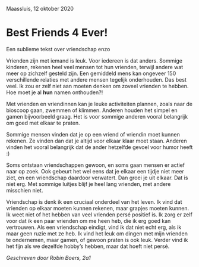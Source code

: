Maassluis, 12 oktober 2020

# Best Friends 4 Ever!
Een sublieme tekst over vriendschap enzo

Vrienden zijn met iemand is leuk. Voor iedereen is dat anders. Sommige kinderen, rekenen heel veel mensen tot hun vrienden, terwijl andere wat meer op zichzelf gesteld zijn. Een gemiddeld mens kan ongeveer 150 verschillende relaties met andere mensen tegelijk onderhouden. Das best veel. Ik zou er zelf niet aan moeten denken om zoveel vrienden te hebben. Hoe moet je al **hun** namen onthouden?! 

Met vrienden en vriendinnen kan je leuke activiteiten plannen, zoals naar de bioscoop gaan, zwemmen of klimmen. Anderen houden het simpel en gamen bijvoorbeeld graag. Het is voor sommige anderen vooral belangrijk om goed met elkaar te praten.

Sommige mensen vinden dat je op een vriend of vriendin moet kunnen rekenen. Ze vinden dan dat je altijd voor elkaar klaar moet staan. Anderen vinden het vooral belangrijk dat de ander hetzelfde gevoel voor humor heeft :)

Soms ontstaan vriendschappen gewoon, en soms gaan mensen er actief naar op zoek. Ook gebeurt het wel eens dat je elkaar een tijdje niet meer ziet, en een vriendschap daardoor verwatert. Dan groei je uit elkaar. Dat is niet erg. Met sommige luitjes blijf je heel lang vrienden, met andere misschien niet.

Vriendschap is denk ik een cruciaal onderdeel van het leven. Ik vind dat vrienden op elkaar moeten kunnen rekenen, maar grapjes moeten kunnen. Ik weet niet of het hebben van veel vrienden persé positief is. Ik zorg er zelf voor dat ik een paar vrienden om me heen heb, die ik erg goed kan vertrouwen. Als een vriendschap eindigt, vind ik dat niet echt erg, als ik maar geen ruzie met ze heb. Ik vind het leuk om dingen met mijn vrienden te ondernemen, maar gamen, of gewoon praten is ook leuk. Verder vind ik het fijn als we dezelfde hobby’s hebben, maar dat hoeft niet persé.

_Geschreven door Robin Boers, 2a1_